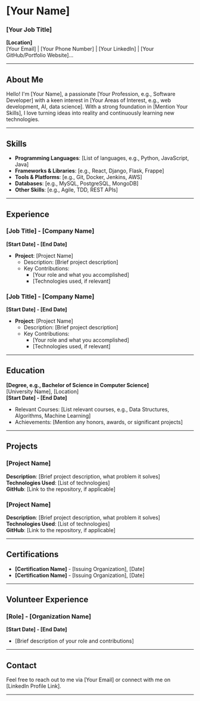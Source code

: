 # [Your Name]

### [Your Job Title]
**[Location]**  
[Your Email] | [Your Phone Number] | [Your LinkedIn] | [Your GitHub/Portfolio Website]...

---

## About Me

Hello! I'm [Your Name], a passionate [Your Profession, e.g., Software Developer] with a keen interest in [Your Areas of Interest, e.g., web development, AI, data science]. With a strong foundation in [Mention Your Skills], I love turning ideas into reality and continuously learning new technologies.

---

## Skills

- **Programming Languages**: [List of languages, e.g., Python, JavaScript, Java]
- **Frameworks & Libraries**: [e.g., React, Django, Flask, Frappe]
- **Tools & Platforms**: [e.g., Git, Docker, Jenkins, AWS]
- **Databases**: [e.g., MySQL, PostgreSQL, MongoDB]
- **Other Skills**: [e.g., Agile, TDD, REST APIs]

---

## Experience

### [Job Title] - [Company Name]
**[Start Date] - [End Date]**  
- **Project**: [Project Name]
  - Description: [Brief project description]
  - Key Contributions:
    - [Your role and what you accomplished]
    - [Technologies used, if relevant]

### [Job Title] - [Company Name]
**[Start Date] - [End Date]**  
- **Project**: [Project Name]
  - Description: [Brief project description]
  - Key Contributions:
    - [Your role and what you accomplished]
    - [Technologies used, if relevant]

---

## Education

**[Degree, e.g., Bachelor of Science in Computer Science]**  
[University Name], [Location]  
**[Start Date] - [End Date]**  
- Relevant Courses: [List relevant courses, e.g., Data Structures, Algorithms, Machine Learning]
- Achievements: [Mention any honors, awards, or significant projects]

---

## Projects

### [Project Name]
**Description**: [Brief project description, what problem it solves]  
**Technologies Used**: [List of technologies]  
**GitHub**: [Link to the repository, if applicable]

### [Project Name]
**Description**: [Brief project description, what problem it solves]  
**Technologies Used**: [List of technologies]  
**GitHub**: [Link to the repository, if applicable]

---

## Certifications

- **[Certification Name]** - [Issuing Organization], [Date]
- **[Certification Name]** - [Issuing Organization], [Date]

---

## Volunteer Experience

### [Role] - [Organization Name]
**[Start Date] - [End Date]**  
- [Brief description of your role and contributions]

---

## Contact

Feel free to reach out to me via [Your Email] or connect with me on [LinkedIn Profile Link].

---
